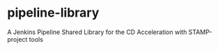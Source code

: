 # pipeline-library
A Jenkins Pipeline Shared Library for the CD Acceleration with STAMP-project tools
